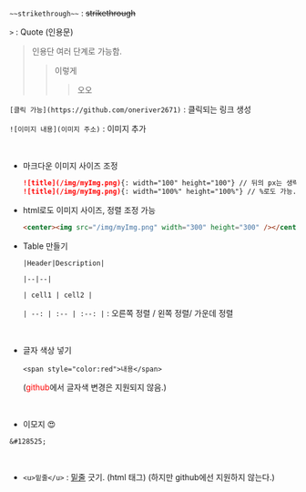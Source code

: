 `~~strikethrough~~` : ~~strikethrough~~

`>` : Quote (인용문)

> 인용단 여러 단계로 가능함.
>
> > 이렇게
> >
> > > 오오

`[클릭 가능](https://github.com/oneriver2671)` : 클릭되는 링크 생성

`![이미지 내용](이미지 주소)` : 이미지 추가

<br>

- 마크다운 이미지 사이즈 조정

  ```markdown
  ![title](/img/myImg.png){: width="100" height="100"} // 뒤의 px는 생략 가능.
  ![title](/img/myImg.png){: width="100%" height="100%"} // %로도 가능.
  ```

- html로도 이미지 사이즈, 정렬 조정 가능

  ```html
  <center><img src="/img/myImg.png" width="300" height="300" /></center>
  ```

- Table 만들기

  ```
  |Header|Description|

  |--|--|

  | cell1 | cell2 |
  ```

  `| --: | :-- | :--: |` : 오른쪽 정렬 / 왼쪽 정렬/ 가운데 정렬

  <br>

- 글자 색상 넣기
  ```
  <span style="color:red">내용</span>
  ```
  (<span style="color:red">github</span>에서 글자색 변경은 지원되지 않음.)

<br>

- 이모지 &#128525;

```
&#128525;
```

<br>

- `<u>밑줄</u>` : <u>밑줄</u> 긋기. (html 태그)
  (하지만 github에선 지원하지 않는다.)
